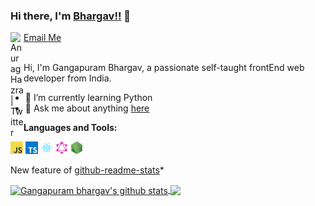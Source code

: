 ### Hi there, I'm [Bhargav!!](https://gangapurambhargav.github.io) 👋


<a href="https://twitter.com/gbhargav921">
  <img align="left" alt="Anurag Hazra | Twitter" width="21px" src="https://raw.githubusercontent.com/anuraghazra/anuraghazra/master/assets/twitter.svg" />
</a>
<a href="mailto:gangapurambhargav1@gmail.com">Email Me</a>

<br />
<br />

Hi, I'm Gangapuram Bhargav, a passionate self-taught frontEnd web developer from India.

- 🌱 I’m currently learning Python
- 💬 Ask me about anything [here](https://github.com/gangapurambhargav/Stats/issues)

**Languages and Tools:**  

<code><img height="20" src="https://raw.githubusercontent.com/github/explore/80688e429a7d4ef2fca1e82350fe8e3517d3494d/topics/javascript/javascript.png"></code>
<code><img height="20" src="https://raw.githubusercontent.com/github/explore/80688e429a7d4ef2fca1e82350fe8e3517d3494d/topics/typescript/typescript.png"></code>
<code><img height="20" src="https://raw.githubusercontent.com/github/explore/80688e429a7d4ef2fca1e82350fe8e3517d3494d/topics/react/react.png"></code>
<code><img height="20" src="https://raw.githubusercontent.com/github/explore/5c058a388828bb5fde0bcafd4bc867b5bb3f26f3/topics/graphql/graphql.png"></code>
<code><img height="20" src="https://raw.githubusercontent.com/github/explore/80688e429a7d4ef2fca1e82350fe8e3517d3494d/topics/nodejs/nodejs.png"></code>    

<!--- 
  if you have forked this to use on your profile, 
  Change the `github-readme-.anuraghazra1.vercel.app` to `github-readme-stats.vercel.app` 
--->

<!-- Change the `github-readme-stats.anuraghazra1.vercel.app` to `github-readme-stats.vercel.app`  -->

 New feature of [github-readme-stats](https://github.com/anuraghazra1/github-readme-stats)*


<a href="https://github.com/anuraghazra1/github-readme-stats">
  <img align="center" src="https://github-readme-stats.vercel.app/api?username=gangapurambhargav&show_icons=true&include_all_commits=true&theme=material-palenight" alt="Gangapuram bhargav's github stats" />
</a>
<a href="https://github.com/anuraghazra1/github-readme-stats">
  <!-- Change the `github-readme-stats.anuraghazra1.vercel.app` to `github-readme-stats.vercel.app`  -->
  <img align="center" src="https://github-readme-stats.vercel.app/api/top-langs/?username=gangapurambhargav&layout=compact&theme=material-palenight" />
</a>
